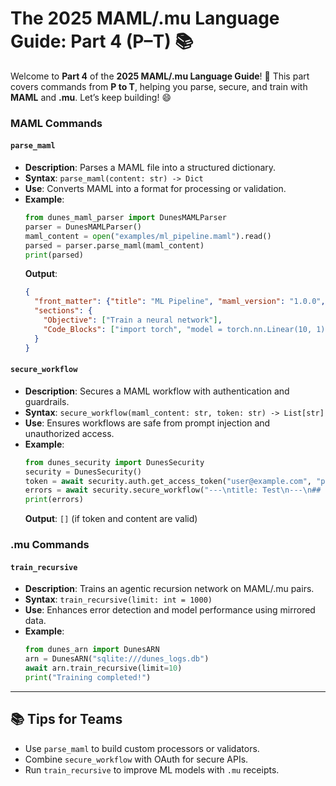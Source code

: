 # The 2025 MAML/.mu Language Guide: Part 4 (P–T) 📚

Welcome to **Part 4** of the **2025 MAML/.mu Language Guide**! 🚀 This part covers commands from **P to T**, helping you parse, secure, and train with **MAML** and **.mu**. Let’s keep building! 😄

### MAML Commands

#### `parse_maml`
- **Description**: Parses a MAML file into a structured dictionary.
- **Syntax**: `parse_maml(content: str) -> Dict`
- **Use**: Converts MAML into a format for processing or validation.
- **Example**:
  ```python
  from dunes_maml_parser import DunesMAMLParser
  parser = DunesMAMLParser()
  maml_content = open("examples/ml_pipeline.maml").read()
  parsed = parser.parse_maml(maml_content)
  print(parsed)
  ```
  **Output**:
  ```json
  {
    "front_matter": {"title": "ML Pipeline", "maml_version": "1.0.0", "id": "..."},
    "sections": {
      "Objective": ["Train a neural network"],
      "Code_Blocks": ["import torch", "model = torch.nn.Linear(10, 1)"]
    }
  }
  ```

#### `secure_workflow`
- **Description**: Secures a MAML workflow with authentication and guardrails.
- **Syntax**: `secure_workflow(maml_content: str, token: str) -> List[str]`
- **Use**: Ensures workflows are safe from prompt injection and unauthorized access.
- **Example**:
  ```python
  from dunes_security import DunesSecurity
  security = DunesSecurity()
  token = await security.auth.get_access_token("user@example.com", "password")
  errors = await security.secure_workflow("---\ntitle: Test\n---\n## Objective\nTest", token)
  print(errors)
  ```
  **Output**: `[]` (if token and content are valid)

### .mu Commands

#### `train_recursive`
- **Description**: Trains an agentic recursion network on MAML/.mu pairs.
- **Syntax**: `train_recursive(limit: int = 1000)`
- **Use**: Enhances error detection and model performance using mirrored data.
- **Example**:
  ```python
  from dunes_arn import DunesARN
  arn = DunesARN("sqlite:///dunes_logs.db")
  await arn.train_recursive(limit=10)
  print("Training completed!")
  ```

---

## 📚 Tips for Teams
- Use `parse_maml` to build custom processors or validators.
- Combine `secure_workflow` with OAuth for secure APIs.
- Run `train_recursive` to improve ML models with `.mu` receipts.